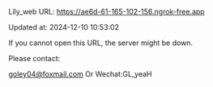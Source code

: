 Lily_web URL: https://ae6d-61-165-102-156.ngrok-free.app

Updated at: 2024-12-10 10:53:02

If you cannot open this URL, the server might be down.

Please contact: 

goley04@foxmail.com Or Wechat:GL_yeaH